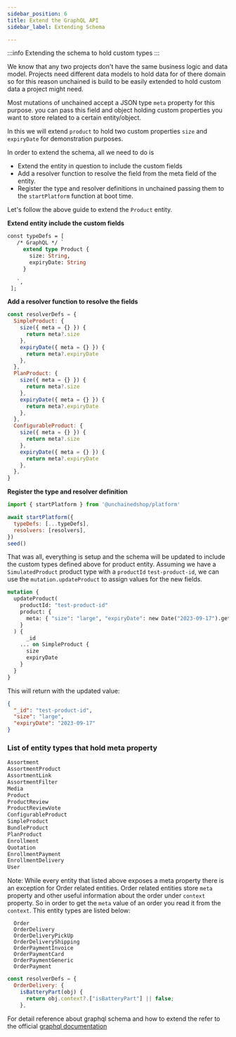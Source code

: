 ```yaml
---
sidebar_position: 6
title: Extend the GraphQL API
sidebar_label: Extending Schema

---
```

:::info
 Extending the schema to hold custom types
:::

We know that any two projects don't have the same business logic and data model. Projects need different data models to hold data for of there domain so for this reason unchained is build to be easily extended to hold custom data a project might need.

Most mutations of unchained accept a JSON type `meta` property for this purpose. you can pass this field and object holding custom properties you want to store related to a certain entity/object.

In this we will extend `product` to hold two custom properties `size` and `expiryDate` for demonstration purposes.

In order to extend the schema, all we need to do is

- Extend the entity in question to include the custom fields
- Add a resolver function to resolve the field from the meta field of the entity.
- Register the type and resolver definitions in unchained passing them to the `startPlatform` function at boot time.

Let's follow the above guide to extend the `Product` entity.

**Extend entity include the custom fields**

```graphql
const typeDefs = [
   /* GraphQL */ `
     extend type Product {
       size: String,
       expiryDate: String
     }

   `,
 ];
```

**Add a resolver function to resolve the fields**

```js
const resolverDefs = {
  SimpleProduct: {
    size({ meta = {} }) {
      return meta?.size
    },
    expiryDate({ meta = {} }) {
      return meta?.expiryDate
    },
  },
  PlanProduct: {
    size({ meta = {} }) {
      return meta?.size
    },
    expiryDate({ meta = {} }) {
      return meta?.expiryDate
    },
  },
  ConfigurableProduct: {
    size({ meta = {} }) {
      return meta?.size
    },
    expiryDate({ meta = {} }) {
      return meta?.expiryDate
    },
  },
}
```

**Register the type and resolver definition**

```js
import { startPlatform } from '@unchainedshop/platform'

await startPlatform({
  typeDefs: [...typeDefs],
  resolvers: [resolvers],
})
seed()
```

That was all, everything is setup and the schema will be updated to include the custom types defined above for product entity.
Assuming we have a `SimulatedProduct` product type with a `productId` `test-product-id`, we can use the `mutation.updateProduct` to assign values for the new fields.

```graphql
mutation {
  updateProduct(
    productId: "test-product-id"
    product: {
      meta: { "size": "large", "expiryDate": new Date("2023-09-17").getTime() }
    }
  ) {
      _id
    ... on SimpleProduct {
      size
      expiryDate
    }
  }
}
```

This will return with the updated value:

```json
{
  "_id": "test-product-id",
  "size": "large",
  "expiryDate": "2023-09-17"
}
```

### List of entity types that hold meta property

```js
Assortment
AssortmentProduct
AssortmentLink
AssortmentFilter
Media
Product
ProductReview
ProductReviewVote
ConfigurableProduct
SimpleProduct
BundleProduct
PlanProduct
Enrollment
Quotation
EnrollmentPayment
EnrollmentDelivery
User
```

Note: While every entity that listed above exposes a meta property there is an exception for Order related entities. Order related entities store `meta` property and other useful information about the order under `context` property. So in order to get the `meta` value of an order you read it from the `context`. This entity types are listed below:

```
  Order
  OrderDelivery
  OrderDeliveryPickUp
  OrderDeliveryShipping
  OrderPaymentInvoice
  OrderPaymentCard
  OrderPaymentGeneric
  OrderPayment
```

```js
const resolverDefs = {
  OrderDelivery: {
    isBatteryPart(obj) {
      return obj.context?.["isBatteryPart"] || false;
    },

```

For detail reference about graphql schema and how to extend the refer to the official [graphql documentation](https://graphql.org/learn/schema/)